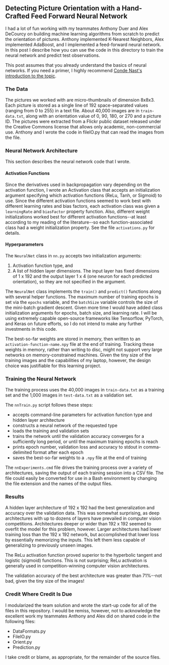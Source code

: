 ## Detecting Picture Orientation with a Hand-Crafted Feed Forward Neural Network
I had a lot of fun working with my teammates Anthony Duer and Alex DeCourcy on building machine learning algorithms from scratch to predict the orientation of pictures. Anthony implemented K-Nearest Neighbors, Alex implemented AdaBoost, and I implemented a feed-forward neural network. In this post I describe how you can use the code in this directory to train the neural network and predict test observations. 

This post assumes that you already understand the basics of neural networks. If you need a primer, I highly recommend [Conde Nast's introduction to the topic](https://technology.condenast.com/story/a-neural-network-primer).
### The Data
The pictures we worked with are micro-thumbnails of dimension 8x8x3. Each picture is stored as a single line of 192 space-separated values (ranging from 0 to 255) in a text file. About 40,000 images are in `train-data.txt`, along with an orientation value of 0, 90, 180, or 270 and a picture ID. The pictures were extracted from a Flickr public dataset released under the Creative Commons license that allows only academic, non-commercial use. Anthony and I wrote the code in fileIO.py that can read the images from the file.
### Neural Network Architecture
This section describes the neural network code that I wrote.
#### Activation Functions
Since the derivatives used in backpropagation vary depending on the activation function, I wrote an Activation class that accepts an initialization argument specifying which activation functions (ReLu, Tanh, or Sigmoid) to use. Since the different activation functions seemed to work best with different learning rates and bias factors, each activation class was given a `learningRate` and `biasFactor` property function. Also, different weight initializations worked best for different activation functions--at least according to my reading of the literature--so each function-associated class had a weight initialization property. See the file `activations.py` for details.
#### Hyperparameters
The `NeuralNet` class in `nn.py` accepts two initialization arguments:
1. Activation function type, and
2. A list of hidden layer dimensions. The input layer has fixed dimensions of 1 x 192 and the output layer 1 x 4 (one neuron for each predicted orientation), so they are not specified in the argument.

The `NeuralNet` class implements the `train()` and `predict()` functions along with several helper functions. The maximum number of training epochs is set via the `epochs` variable, and the `batchSize` variable controls the size of the mini-batch gradient descent. Given more time I would have added class initialization arguments for epochs, batch size, and learning rate. I will be using extremely capable open-source frameworks like Tensorflow, PyTorch, and Keras on future efforts, so I do not intend to make any further investments in this code. 

The best-so-far weights are stored in memory, then written to an `activation-function-name.npy` file at the end of training. Tracking these weights in memory, rather than writing to disc, might not support very large networks on memory-constrained machines. Given the tiny size of the training images and the capabilities of my laptop, however, the design choice was justifiable for this learning project.
### Training the Neural Network
The training process uses the 40,000 images in `train-data.txt` as a training set and the 1,000 images in `test-data.txt` as a validation set.

The `nnTrain.py` script follows these steps:
+ accepts command-line parameters for activation function type and hidden layer architecture
+ constructs a neural network of the requested type
+ loads the training and validation sets
+ trains the network until the validation accuracy converges for a sufficiently long period, or until the maximum training epochs is reach
+ prints epoch number, validation loss and accuracy to stdout in comma-delimited format after each epoch
+ saves the best-so-far weights to a `.npy` file at the end of training

The `nnExperiments.cmd` file drives the training process over a variety of architectures, saving the output of each training session into a CSV file. The file could easily be converted for use in a Bash environment by changing the file extension and the names of the output files.
### Results
A hidden layer architecture of 192 x 192 had the best generalization and accuracy over the validation data. This was somewhat surprising, as deep architectures with up to dozens of layers have prevailed in computer vision competitions. Architectures deeper or wider than 192 x 192 seemed to overfit the model for this problem, however. Larger architectures had lower training loss than the 192 x 192 network, but accomplished that lower loss by essentially memorizing the inputs. This left them less capable of generalizing to previously unseen images.

The ReLu activation function proved superior to the hyperbolic tangent and logistic (sigmoid) functions. This is not surprising; ReLu activation is generally used in competition-winning computer vision architectures. 

The validation accuracy of the best architecture was greater than 71%--not bad, given the tiny size of the images!
### Credit Where Credit Is Due
I modularized the team solution and wrote the start-up code for all of the files in this repository. I would be remiss, however, not to acknowledge the excellent work my teammates Anthony and Alex did on shared code in the following files:

+ DataFormats.py
+ FileIO.py
+ Orient.py
+ Prediction.py

I take credit or blame, as appropriate, for the remainder of the source files.
